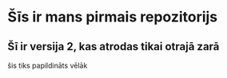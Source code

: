 # Šīs ir mans pirmais repozitorijs
## Šī ir versija 2, kas atrodas tikai otrajā zarā
šis tiks papildināts vēlāk